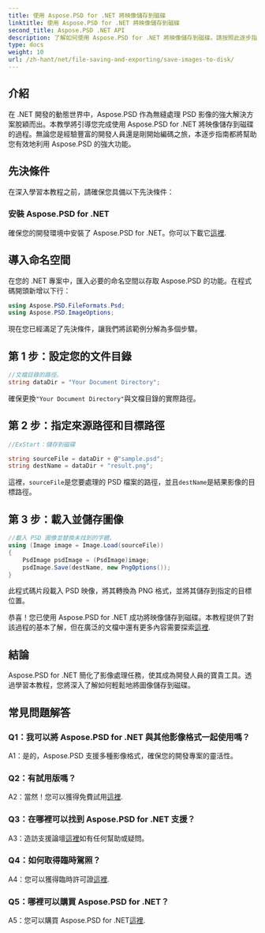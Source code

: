 ```yaml
---
title: 使用 Aspose.PSD for .NET 將映像儲存到磁碟
linktitle: 使用 Aspose.PSD for .NET 將映像儲存到磁碟
second_title: Aspose.PSD .NET API
description: 了解如何使用 Aspose.PSD for .NET 將映像儲存到磁碟。請按照此逐步指南進行高效率的影像處理。
type: docs
weight: 10
url: /zh-hant/net/file-saving-and-exporting/save-images-to-disk/
---
```

## 介紹

在 .NET 開發的動態世界中，Aspose.PSD 作為無縫處理 PSD 影像的強大解決方案脫穎而出。本教學將引導您完成使用 Aspose.PSD for .NET 將映像儲存到磁碟的過程。無論您是經驗豐富的開發人員還是剛開始編碼之旅，本逐步指南都將幫助您有效地利用 Aspose.PSD 的強大功能。

## 先決條件

在深入學習本教程之前，請確保您具備以下先決條件：

### 安裝 Aspose.PSD for .NET

確保您的開發環境中安裝了 Aspose.PSD for .NET。你可以下載它[這裡](https://releases.aspose.com/psd/net/).

## 導入命名空間

在您的 .NET 專案中，匯入必要的命名空間以存取 Aspose.PSD 的功能。在程式碼開頭新增以下行：

```csharp
using Aspose.PSD.FileFormats.Psd;
using Aspose.PSD.ImageOptions;
```

現在您已經滿足了先決條件，讓我們將該範例分解為多個步驟。

## 第 1 步：設定您的文件目錄

```csharp
//文檔目錄的路徑。
string dataDir = "Your Document Directory";
```

確保更換`"Your Document Directory"`與文檔目錄的實際路徑。

## 第 2 步：指定來源路徑和目標路徑

```csharp
//ExStart：儲存到磁碟

string sourceFile = dataDir + @"sample.psd";
string destName = dataDir + "result.png";
```

這裡，`sourceFile`是您要處理的 PSD 檔案的路徑，並且`destName`是結果影像的目標路徑。

## 第 3 步：載入並儲存圖像

```csharp
//載入 PSD 圖像並替換未找到的字體。
using (Image image = Image.Load(sourceFile))
{
    PsdImage psdImage = (PsdImage)image;
    psdImage.Save(destName, new PngOptions());
}
```

此程式碼片段載入 PSD 映像，將其轉換為 PNG 格式，並將其儲存到指定的目標位置。

恭喜！您已使用 Aspose.PSD for .NET 成功將映像儲存到磁碟。本教程提供了對該過程的基本了解，但在廣泛的文檔中還有更多內容需要探索[這裡](https://reference.aspose.com/psd/net/).

## 結論

Aspose.PSD for .NET 簡化了影像處理任務，使其成為開發人員的寶貴工具。透過學習本教程，您將深入了解如何輕鬆地將圖像儲存到磁碟。

## 常見問題解答

### Q1：我可以將 Aspose.PSD for .NET 與其他影像格式一起使用嗎？

A1：是的，Aspose.PSD 支援多種影像格式，確保您的開發專案的靈活性。

### Q2：有試用版嗎？

 A2：當然！您可以獲得免費試用[這裡](https://releases.aspose.com/).

### Q3：在哪裡可以找到 Aspose.PSD for .NET 支援？

 A3：造訪支援論壇[這裡](https://forum.aspose.com/c/psd/34)如有任何幫助或疑問。

### Q4：如何取得臨時駕照？

 A4：您可以獲得臨時許可證[這裡](https://purchase.aspose.com/temporary-license/).

### Q5：哪裡可以購買 Aspose.PSD for .NET？

 A5：您可以購買 Aspose.PSD for .NET[這裡](https://purchase.aspose.com/buy).